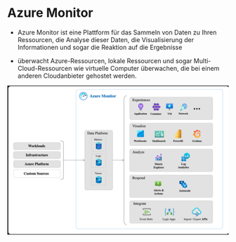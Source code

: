 # Azure Monitor

- Azure Monitor ist eine Plattform für das Sammeln von Daten zu Ihren Ressourcen, die Analyse dieser Daten, die Visualisierung der Informationen und sogar die Reaktion auf die Ergebnisse

- überwacht Azure-Ressourcen, lokale Ressourcen und sogar Multi-Cloud-Ressourcen wie virtuelle Computer überwachen, die bei einem anderen Cloudanbieter gehostet werden.

![alt text](image-2.png) 